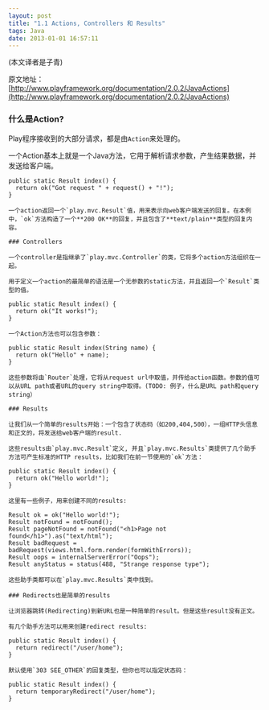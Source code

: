 ```yaml
---
layout: post
title: "1.1 Actions, Controllers 和 Results"
tags: Java
date: 2013-01-01 16:57:11
---
```


(本文译者是子青)

原文地址：[http://www.playframework.org/documentation/2.0.2/JavaActions](http://www.playframework.org/documentation/2.0.2/JavaActions)

### 什么是Action?

Play程序接收到的大部分请求，都是由`Action`来处理的。

一个Action基本上就是一个Java方法，它用于解析请求参数，产生结果数据，并发送给客户端。

    public static Result index() {
      return ok("Got request " + request() + "!");
    }

    一个action返回一个`play.mvc.Result`值，用来表示向web客户端发送的回复。在本例中，`ok`方法构造了一个**200 OK**的回复，并且包含了**text/plain**类型的回复内容。

    ### Controllers

    一个controller是指继承了`play.mvc.Controller`的类，它将多个action方法组织在一起。

    用于定义一个action的最简单的语法是一个无参数的static方法，并且返回一个`Result`类型的值。

    public static Result index() {
      return ok("It works!");
    }

    一个Action方法也可以包含参数：

    public static Result index(String name) {
      return ok("Hello" + name);
    }

    这些参数将由`Router`处理，它将从request url中取值，并传给action函数。参数的值可以从URL path或者URL的query string中取得。(TODO: 例子，什么是URL path和query string）

    ### Results

    让我们从一个简单的results开始：一个包含了状态码（如200,404,500），一组HTTP头信息和正文的，将发送给web客户端的result.

    这些results由`play.mvc.Result`定义, 并且`play.mvc.Results`类提供了几个助手方法可产生标准的HTTP results，比如我们在前一节使用的`ok`方法：

    public static Result index() {
      return ok("Hello world!");
    }

    这里有一些例子，用来创建不同的results:

    Result ok = ok("Hello world!");
    Result notFound = notFound();
    Result pageNotFound = notFound("<h1>Page not found</h1>").as("text/html");
    Result badRequest = badRequest(views.html.form.render(formWithErrors));
    Result oops = internalServerError("Oops");
    Result anyStatus = status(488, "Strange response type");

    这些助手类都可以在`play.mvc.Results`类中找到。

    ### Redirects也是简单的results

    让浏览器跳转(Redirecting)到新URL也是一种简单的result。但是这些result没有正文。

    有几个助手方法可以用来创建redirect results:

    public static Result index() {
      return redirect("/user/home");
    }

    默认使用`303 SEE_OTHER`的回复类型，但你也可以指定状态码：

    public static Result index() {
      return temporaryRedirect("/user/home");
    }
